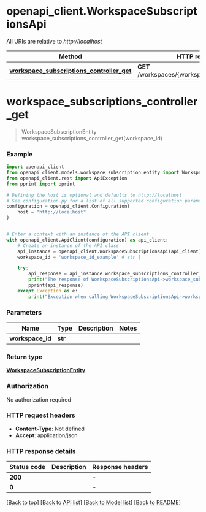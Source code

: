 # openapi_client.WorkspaceSubscriptionsApi

All URIs are relative to *http://localhost*

Method | HTTP request | Description
------------- | ------------- | -------------
[**workspace_subscriptions_controller_get**](WorkspaceSubscriptionsApi.md#workspace_subscriptions_controller_get) | **GET** /workspaces/{workspaceId}/subscription | 


# **workspace_subscriptions_controller_get**
> WorkspaceSubscriptionEntity workspace_subscriptions_controller_get(workspace_id)



### Example


```python
import openapi_client
from openapi_client.models.workspace_subscription_entity import WorkspaceSubscriptionEntity
from openapi_client.rest import ApiException
from pprint import pprint

# Defining the host is optional and defaults to http://localhost
# See configuration.py for a list of all supported configuration parameters.
configuration = openapi_client.Configuration(
    host = "http://localhost"
)


# Enter a context with an instance of the API client
with openapi_client.ApiClient(configuration) as api_client:
    # Create an instance of the API class
    api_instance = openapi_client.WorkspaceSubscriptionsApi(api_client)
    workspace_id = 'workspace_id_example' # str | 

    try:
        api_response = api_instance.workspace_subscriptions_controller_get(workspace_id)
        print("The response of WorkspaceSubscriptionsApi->workspace_subscriptions_controller_get:\n")
        pprint(api_response)
    except Exception as e:
        print("Exception when calling WorkspaceSubscriptionsApi->workspace_subscriptions_controller_get: %s\n" % e)
```



### Parameters


Name | Type | Description  | Notes
------------- | ------------- | ------------- | -------------
 **workspace_id** | **str**|  | 

### Return type

[**WorkspaceSubscriptionEntity**](WorkspaceSubscriptionEntity.md)

### Authorization

No authorization required

### HTTP request headers

 - **Content-Type**: Not defined
 - **Accept**: application/json

### HTTP response details

| Status code | Description | Response headers |
|-------------|-------------|------------------|
**200** |  |  -  |
**0** |  |  -  |

[[Back to top]](#) [[Back to API list]](../README.md#documentation-for-api-endpoints) [[Back to Model list]](../README.md#documentation-for-models) [[Back to README]](../README.md)

